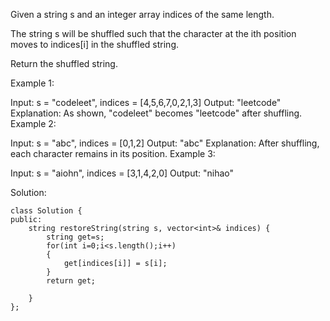 Given a string s and an integer array indices of the same length.

The string s will be shuffled such that the character at the ith position moves to indices[i] in the shuffled string.

Return the shuffled string.

 

Example 1:


Input: s = "codeleet", indices = [4,5,6,7,0,2,1,3]
Output: "leetcode"
Explanation: As shown, "codeleet" becomes "leetcode" after shuffling.
Example 2:

Input: s = "abc", indices = [0,1,2]
Output: "abc"
Explanation: After shuffling, each character remains in its position.
Example 3:

Input: s = "aiohn", indices = [3,1,4,2,0]
Output: "nihao"

Solution:
```
class Solution {
public:
    string restoreString(string s, vector<int>& indices) {
        string get=s;
        for(int i=0;i<s.length();i++)
        {
            get[indices[i]] = s[i];
        }
        return get;
        
    }
};
```
